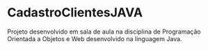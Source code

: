# CadastroClientesJAVA
Projeto desenvolvido em sala de aula na disciplina de Programação Orientada a Objetos e Web desenvolvido na linguagem Java.
